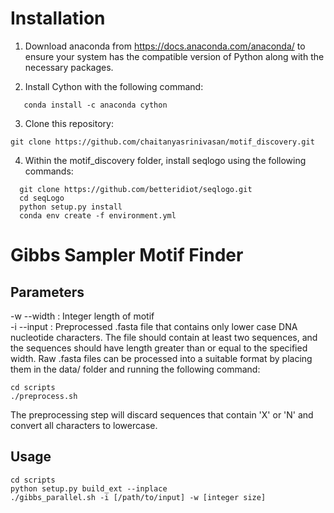 # Installation

1. Download anaconda from https://docs.anaconda.com/anaconda/ to ensure your system has the compatible version of Python along with the necessary packages.

2. Install Cython with the following command:

```shell
   conda install -c anaconda cython
```
3. Clone this repository:

```shell
git clone https://github.com/chaitanyasrinivasan/motif_discovery.git
```

4. Within the motif_discovery folder, install seqlogo using the following commands:
```shell
  git clone https://github.com/betteridiot/seqlogo.git
  cd seqLogo
  python setup.py install
  conda env create -f environment.yml
```

# **Gibbs Sampler Motif Finder**

## Parameters

-w --width : Integer length of motif\
-i --input : Preprocessed .fasta file that contains only lower case DNA nucleotide characters. The file should contain at least two sequences, and the sequences should have length greater than or equal to the specified width. Raw .fasta files can be processed into a suitable format by placing them in the data/ folder and running the following command:

```shell
cd scripts
./preprocess.sh
```

The preprocessing step will discard sequences that contain 'X' or 'N' and convert all characters to lowercase.

## Usage

```shell
cd scripts
python setup.py build_ext --inplace
./gibbs_parallel.sh -i [/path/to/input] -w [integer size]
```
